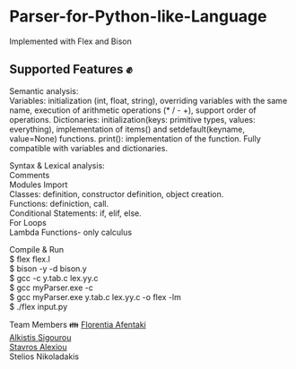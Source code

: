 # Parser-for-Python-like-Language
Implemented with Flex and Bison
## Supported Features ✊
Semantic analysis: <br/>
Variables: initialization (int, float, string), overriding variables with the same name, execution of arithmetic operations (* / - +), support order of operations.
Dictionaries: initialization(keys: primitive types, values: everything), implementation of items() and setdefault(keyname, value=None) functions.
print(): implementation of the function. Fully compatible with variables and dictionaries. <br/>

Syntax & Lexical analysis:<br/>
Comments <br/>
Modules Import <br/>
Classes: definition, constructor definition, object creation. <br/>
Functions: definiction, call. <br/>
Conditional Statements: if, elif, else. <br/>
For Loops <br/>
Lambda Functions- only calculus <br/>

Compile & Run <br/>
$ flex flex.l <br/>
$ bison -y -d bison.y <br/>
$ gcc -c y.tab.c lex.yy.c <br/>
$ gcc myParser.exe -c <br/>
$ gcc myParser.exe y.tab.c lex.yy.c -o flex -lm <br/>
$ ./flex input.py <br/>

Team Members 👪
<a href="https://github.com/aflorentia"> Florentia Afentaki </a> <br />
<a href="https://github.com/asigourou"> Alkistis Sigourou </a> <br />
<a href="https://github.com/stavros-alexiou"> Stavros Alexiou </a> <br />
Stelios Nikoladakis 
